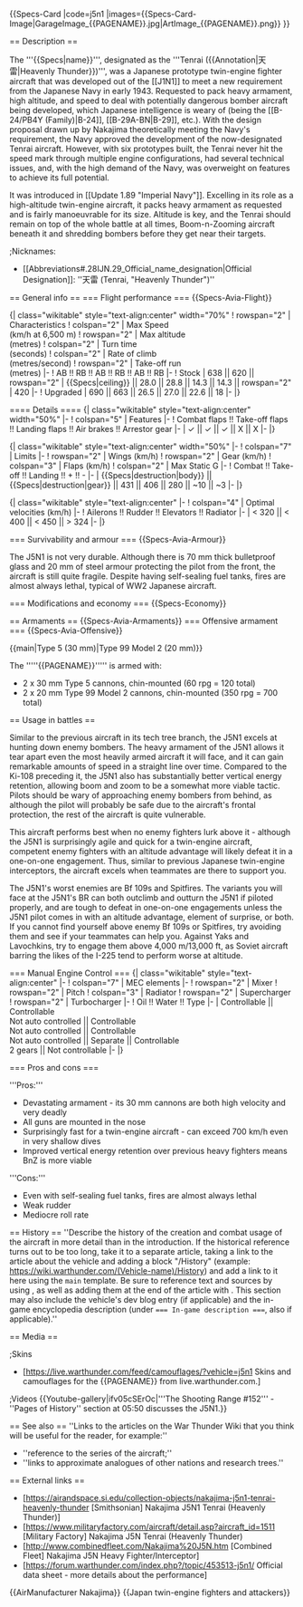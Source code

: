 {{Specs-Card
|code=j5n1
|images={{Specs-Card-Image|GarageImage_{{PAGENAME}}.jpg|ArtImage_{{PAGENAME}}.png}}
}}

== Description ==
<!-- ''In the description, the first part should be about the history of and the creation and combat usage of the aircraft, as well as its key features. In the second part, tell the reader about the aircraft in the game. Insert a screenshot of the vehicle, so that if the novice player does not remember the vehicle by name, he will immediately understand what kind of vehicle the article is talking about.'' -->
The '''{{Specs|name}}''', designated as the '''Tenrai ({{Annotation|天雷|Heavenly Thunder}})''', was a Japanese prototype twin-engine fighter aircraft that was developed out of the [[J1N1]] to meet a new requirement from the Japanese Navy in early 1943. Requested to pack heavy armament, high altitude, and speed to deal with potentially dangerous bomber aircraft being developed, which Japanese intelligence is weary of (being the [[B-24/PB4Y (Family)|B-24]], [[B-29A-BN|B-29]], etc.). With the design proposal drawn up by Nakajima theoretically meeting the Navy's requirement, the Navy approved the development of the now-designated Tenrai aircraft. However, with six prototypes built, the Tenrai never hit the speed mark through multiple engine configurations, had several technical issues, and, with the high demand of the Navy, was overweight on features to achieve its full potential.

It was introduced in [[Update 1.89 "Imperial Navy"]]. Excelling in its role as a high-altitude twin-engine aircraft, it packs heavy armament as requested and is fairly manoeuvrable for its size. Altitude is key, and the Tenrai should remain on top of the whole battle at all times, Boom-n-Zooming aircraft beneath it and shredding bombers before they get near their targets.

;Nicknames:

* [[Abbreviations#.28IJN.29_Official_name_designation|Official Designation]]: ''天雷 (Tenrai, "Heavenly Thunder")''

== General info ==
=== Flight performance ===
{{Specs-Avia-Flight}}
<!-- ''Describe how the aircraft behaves in the air. Speed, manoeuvrability, acceleration and allowable loads - these are the most important characteristics of the vehicle.'' -->

{| class="wikitable" style="text-align:center" width="70%"
! rowspan="2" | Characteristics
! colspan="2" | Max Speed<br>(km/h at 6,500 m)
! rowspan="2" | Max altitude<br>(metres)
! colspan="2" | Turn time<br>(seconds)
! colspan="2" | Rate of climb<br>(metres/second)
! rowspan="2" | Take-off run<br>(metres)
|-
! AB !! RB !! AB !! RB !! AB !! RB
|-
! Stock
| 638 || 620 || rowspan="2" | {{Specs|ceiling}} || 28.0 || 28.8 || 14.3 || 14.3 || rowspan="2" | 420
|-
! Upgraded
| 690 || 663 || 26.5 || 27.0 || 22.6 || 18
|-
|}

==== Details ====
{| class="wikitable" style="text-align:center" width="50%"
|-
! colspan="5" | Features
|-
! Combat flaps !! Take-off flaps !! Landing flaps !! Air brakes !! Arrestor gear
|-
| ✓ || ✓ || ✓ || X || X     <!-- ✓ -->
|-
|}

{| class="wikitable" style="text-align:center" width="50%"
|-
! colspan="7" | Limits
|-
! rowspan="2" | Wings (km/h)
! rowspan="2" | Gear (km/h)
! colspan="3" | Flaps (km/h)
! colspan="2" | Max Static G
|-
! Combat !! Take-off !! Landing !! + !! -
|-
| {{Specs|destruction|body}} || {{Specs|destruction|gear}} || 431 || 406 || 280 || ~10 || ~3
|-
|}

{| class="wikitable" style="text-align:center"
|-
! colspan="4" | Optimal velocities (km/h)
|-
! Ailerons !! Rudder !! Elevators !! Radiator
|-
| < 320 || < 400 || < 450 || > 324
|-
|}

=== Survivability and armour ===
{{Specs-Avia-Armour}}
<!-- ''Examine the survivability of the aircraft. Note how vulnerable the structure is and how secure the pilot is, whether the fuel tanks are armoured, etc. Describe the armour, if there is any, and also mention the vulnerability of other critical aircraft systems.'' -->
The J5N1 is not very durable. Although there is 70 mm thick bulletproof glass and 20 mm of steel armour protecting the pilot from the front, the aircraft is still quite fragile. Despite having self-sealing fuel tanks, fires are almost always lethal, typical of WW2 Japanese aircraft.

=== Modifications and economy ===
{{Specs-Economy}}

== Armaments ==
{{Specs-Avia-Armaments}}
=== Offensive armament ===
{{Specs-Avia-Offensive}}
<!-- ''Describe the offensive armament of the aircraft, if any. Describe how effective the cannons and machine guns are in a battle, and also what belts or drums are better to use. If there is no offensive weaponry, delete this subsection.'' -->
{{main|Type 5 (30 mm)|Type 99 Model 2 (20 mm)}}

The '''''{{PAGENAME}}''''' is armed with:

* 2 x 30 mm Type 5 cannons, chin-mounted (60 rpg = 120 total)
* 2 x 20 mm Type 99 Model 2 cannons, chin-mounted (350 rpg = 700 total)

== Usage in battles ==
<!-- ''Describe the tactics of playing in the aircraft, the features of using aircraft in a team and advice on tactics. Refrain from creating a "guide" - do not impose a single point of view, but instead, give the reader food for thought. Examine the most dangerous enemies and give recommendations on fighting them. If necessary, note the specifics of the game in different modes (AB, RB, SB).'' -->
Similar to the previous aircraft in its tech tree branch, the J5N1 excels at hunting down enemy bombers. The heavy armament of the J5N1 allows it tear apart even the most heavily armed aircraft it will face, and it can gain remarkable amounts of speed in a straight line over time. Compared to the Ki-108 preceding it, the J5N1 also has substantially better vertical energy retention, allowing boom and zoom to be a somewhat more viable tactic. Pilots should be wary of approaching enemy bombers from behind, as although the pilot will probably be safe due to the aircraft's frontal protection, the rest of the aircraft is quite vulnerable.

This aircraft performs best when no enemy fighters lurk above it - although the J5N1 is surprisingly agile and quick for a twin-engine aircraft, competent enemy fighters with an altitude advantage will likely defeat it in a one-on-one engagement. Thus, similar to previous Japanese twin-engine interceptors, the aircraft excels when teammates are there to support you.

The J5N1's worst enemies are Bf 109s and Spitfires. The variants you will face at the J5N1's BR can both outclimb and outturn the J5N1 if piloted properly, and are tough to defeat in one-on-one engagements unless the J5N1 pilot comes in with an altitude advantage, element of surprise, or both. If you cannot find yourself above enemy Bf 109s or Spitfires, try avoiding them and see if your teammates can help you. Against Yaks and Lavochkins, try to engage them above 4,000 m/13,000 ft, as Soviet aircraft barring the likes of the I-225 tend to perform worse at altitude.

=== Manual Engine Control ===
{| class="wikitable" style="text-align:center"
|-
! colspan="7" | MEC elements
|-
! rowspan="2" | Mixer
! rowspan="2" | Pitch
! colspan="3" | Radiator
! rowspan="2" | Supercharger
! rowspan="2" | Turbocharger
|-
! Oil !! Water !! Type
|-
| Controllable || Controllable<br>Not auto controlled || Controllable<br>Not auto controlled || Controllable<br>Not auto controlled || Separate || Controllable<br>2 gears || Not controllable
|-
|}

=== Pros and cons ===
<!-- ''Summarise and briefly evaluate the vehicle in terms of its characteristics and combat effectiveness. Mark its pros and cons in the bulleted list. Try not to use more than 6 points for each of the characteristics. Avoid using categorical definitions such as "bad", "good" and the like - use substitutions with softer forms such as "inadequate" and "effective".'' -->

'''Pros:'''

* Devastating armament - its 30 mm cannons are both high velocity and very deadly
* All guns are mounted in the nose
* Surprisingly fast for a twin-engine aircraft - can exceed 700 km/h even in very shallow dives
* Improved vertical energy retention over previous heavy fighters means BnZ is more viable

'''Cons:'''

* Even with self-sealing fuel tanks, fires are almost always lethal
* Weak rudder
* Mediocre roll rate

== History ==
''Describe the history of the creation and combat usage of the aircraft in more detail than in the introduction. If the historical reference turns out to be too long, take it to a separate article, taking a link to the article about the vehicle and adding a block "/History" (example: <nowiki>https://wiki.warthunder.com/(Vehicle-name)/History</nowiki>) and add a link to it here using the <code>main</code> template. Be sure to reference text and sources by using <code><nowiki><ref></ref></nowiki></code>, as well as adding them at the end of the article with <code><nowiki><references /></nowiki></code>. This section may also include the vehicle's dev blog entry (if applicable) and the in-game encyclopedia description (under <code><nowiki>=== In-game description ===</nowiki></code>, also if applicable).''

== Media ==
<!-- ''Excellent additions to the article would be video guides, screenshots from the game, and photos.'' -->

;Skins

* [https://live.warthunder.com/feed/camouflages/?vehicle=j5n1 Skins and camouflages for the {{PAGENAME}} from live.warthunder.com.]

;Videos
{{Youtube-gallery|ifv05cSErOc|'''The Shooting Range #152''' - ''Pages of History'' section at 05:50 discusses the J5N1.}}

== See also ==
''Links to the articles on the War Thunder Wiki that you think will be useful for the reader, for example:''

* ''reference to the series of the aircraft;''
* ''links to approximate analogues of other nations and research trees.''

== External links ==
<!-- ''Paste links to sources and external resources, such as:''
* ''topic on the official game forum;''
* ''other literature.'' -->

* [https://airandspace.si.edu/collection-objects/nakajima-j5n1-tenrai-heavenly-thunder [Smithsonian<nowiki>]</nowiki> Nakajima J5N1 Tenrai (Heavenly Thunder)]
* [https://www.militaryfactory.com/aircraft/detail.asp?aircraft_id=1511 [Military Factory<nowiki>]</nowiki> Nakajima J5N Tenrai (Heavenly Thunder)
* [http://www.combinedfleet.com/Nakajima%20J5N.htm [Combined <nowiki>Fleet]</nowiki> Nakajima J5N Heavy Fighter/Interceptor]
* [https://forum.warthunder.com/index.php?/topic/453513-j5n1/ Official data sheet - more details about the performance]

{{AirManufacturer Nakajima}}
{{Japan twin-engine fighters and attackers}}